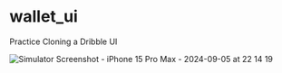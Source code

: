 # wallet_ui

Practice Cloning a Dribble UI 

![Simulator Screenshot - iPhone 15 Pro Max - 2024-09-05 at 22 14 19](https://github.com/user-attachments/assets/298d94a2-5966-4a0f-93db-ea509e5d886c)
